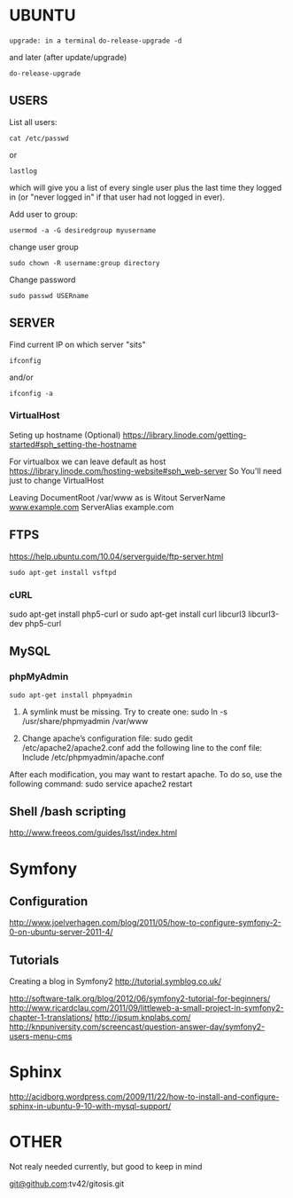 ﻿# UBUNTU

`upgrade: in a terminal`
`do-release-upgrade -d`

and later (after update/upgrade)

`do-release-upgrade`

## USERS

List all users:

`cat /etc/passwd`

or

`lastlog`

which will give you a list of every single user plus the last time they logged in (or "never logged in" if that user had not logged in ever). 

Add user to group:

`usermod -a -G desiredgroup myusername`

change user group

`sudo chown -R username:group directory`

Change password

`sudo passwd USERname`

## SERVER

Find current IP on which server "sits"

`ifconfig`

and/or

`ifconfig -a`

### VirtualHost


Seting up hostname (Optional) https://library.linode.com/getting-started#sph_setting-the-hostname

For virtualbox we can leave default as host
https://library.linode.com/hosting-website#sph_web-server
So You'll need just to change VirtualHost

Leaving   DocumentRoot /var/www as is
Witout 
  ServerName  www.example.com
  ServerAlias example.com


## FTPS

https://help.ubuntu.com/10.04/serverguide/ftp-server.html

`sudo apt-get install vsftpd`

### cURL

sudo apt-get install php5-curl
or
sudo apt-get install curl libcurl3 libcurl3-dev php5-curl

## MySQL

### phpMyAdmin

`sudo apt-get install phpmyadmin`

1) A symlink must be missing. Try to create one:
sudo ln -s /usr/share/phpmyadmin /var/www

2) Change apache’s configuration file:
sudo gedit /etc/apache2/apache2.conf
add the following line to the conf file:
Include /etc/phpmyadmin/apache.conf

After each modification, you may want to restart apache. To do so, use the following command:
sudo service apache2 restart

## Shell /bash scripting


http://www.freeos.com/guides/lsst/index.html

# Symfony

## Configuration

http://www.joelverhagen.com/blog/2011/05/how-to-configure-symfony-2-0-on-ubuntu-server-2011-4/ 

## Tutorials

Creating a blog in Symfony2 http://tutorial.symblog.co.uk/ 

http://software-talk.org/blog/2012/06/symfony2-tutorial-for-beginners/ 
http://www.ricardclau.com/2011/09/littleweb-a-small-project-in-symfony2-chapter-1-translations/ 
http://ipsum.knplabs.com/ 
http://knpuniversity.com/screencast/question-answer-day/symfony2-users-menu-cms 

# Sphinx

http://acidborg.wordpress.com/2009/11/22/how-to-install-and-configure-sphinx-in-ubuntu-9-10-with-mysql-support/  

# OTHER

Not realy needed currently, but good to keep in mind

git@github.com:tv42/gitosis.git
